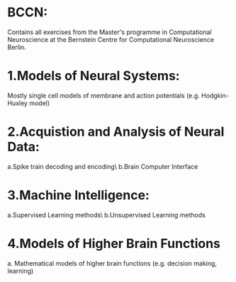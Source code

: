 # BCCN:
Contains all exercises from the Master's programme in Computational Neuroscience at the Bernstein Centre for Computational Neuroscience Berlin. 
# 1.Models of Neural Systems: 
Mostly single cell models of membrane and action potentials (e.g. Hodgkin-Huxley model)
# 2.Acquistion and Analysis of Neural Data:
a.Spike train decoding and encoding\\
b.Brain Computer Interface
# 3.Machine Intelligence:
a.Supervised Learning methods\\
b.Unsupervised Learning methods
# 4.Models of Higher Brain Functions
a. Mathematical models of higher brain functions (e.g. decision making, learning)



